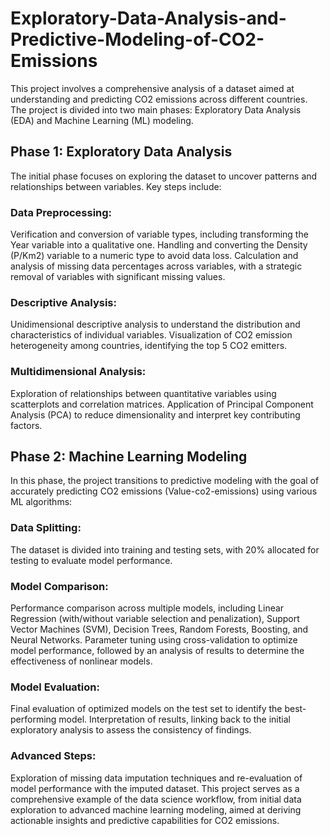 # Exploratory-Data-Analysis-and-Predictive-Modeling-of-CO2-Emissions

This project involves a comprehensive analysis of a dataset aimed at understanding and predicting CO2 emissions across different countries. The project is divided into two main phases: Exploratory Data Analysis (EDA) and Machine Learning (ML) modeling.

## Phase 1: Exploratory Data Analysis
The initial phase focuses on exploring the dataset to uncover patterns and relationships between variables. Key steps include:

### Data Preprocessing:

Verification and conversion of variable types, including transforming the Year variable into a qualitative one.
Handling and converting the Density (P/Km2) variable to a numeric type to avoid data loss.
Calculation and analysis of missing data percentages across variables, with a strategic removal of variables with significant missing values.
### Descriptive Analysis:

Unidimensional descriptive analysis to understand the distribution and characteristics of individual variables.
Visualization of CO2 emission heterogeneity among countries, identifying the top 5 CO2 emitters.
### Multidimensional Analysis:

Exploration of relationships between quantitative variables using scatterplots and correlation matrices.
Application of Principal Component Analysis (PCA) to reduce dimensionality and interpret key contributing factors.
## Phase 2: Machine Learning Modeling
In this phase, the project transitions to predictive modeling with the goal of accurately predicting CO2 emissions (Value-co2-emissions) using various ML algorithms:

### Data Splitting:

The dataset is divided into training and testing sets, with 20% allocated for testing to evaluate model performance.
### Model Comparison:

Performance comparison across multiple models, including Linear Regression (with/without variable selection and penalization), Support Vector Machines (SVM), Decision Trees, Random Forests, Boosting, and Neural Networks.
Parameter tuning using cross-validation to optimize model performance, followed by an analysis of results to determine the effectiveness of nonlinear models.
### Model Evaluation:

Final evaluation of optimized models on the test set to identify the best-performing model.
Interpretation of results, linking back to the initial exploratory analysis to assess the consistency of findings.
### Advanced Steps:

Exploration of missing data imputation techniques and re-evaluation of model performance with the imputed dataset.
This project serves as a comprehensive example of the data science workflow, from initial data exploration to advanced machine learning modeling, aimed at deriving actionable insights and predictive capabilities for CO2 emissions.

